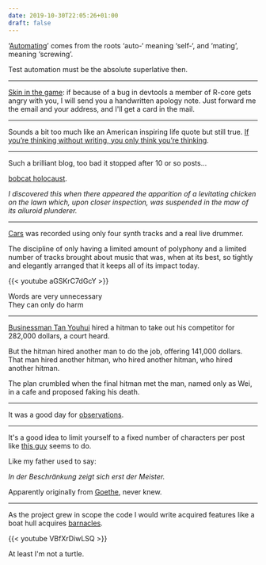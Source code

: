 ```yaml
---
date: 2019-10-30T22:05:26+01:00
draft: false
---
```


‘[Automating](https://www.explainxkcd.com/wiki/index.php/1319:_Automation)’ comes from the roots ‘auto-‘ meaning ‘self-‘, and ‘mating’, meaning ‘screwing’.

Test automation must be the absolute superlative then.

---

[Skin in the game](https://www.r-project.org/nosvn/pandoc/devtools.html): if because of a bug in devtools a member of R-core gets angry with you, I will send you a handwritten apology note. Just forward me the email and your address, and I'll get a card in the mail.

---

Sounds a bit too much like an American inspiring life quote but still true. [If you’re thinking without writing, you only think you’re thinking](http://r-pkgs.had.co.nz/vignettes.html).

---

Such a brilliant blog, too bad it stopped after 10 or so posts...

[bobcat holocaust](http://klutometis.org/bobcat-holocaust.html).

_I discovered this when there appeared the apparition of a levitating chicken on the lawn which, upon closer inspection, was suspended in the maw of its ailuroid plunderer._

---

[Cars](https://www.raspberrypi.org/blog/pi-synthesisers/) was recorded using only four synth tracks and a real live drummer.

The discipline of only having a limited amount of polyphony and a limited number of tracks brought about music that was, when at its best, so tightly and elegantly arranged that it keeps all of its impact today.

{{< youtube aGSKrC7dGcY >}}

Words are very unnecessary\
They can only do harm

---

[Businessman Tan Youhui](https://www.bbc.com/news/world-asia-china-50137450)
hired a hitman to take out his competitor for 282,000 dollars, a court heard.

But the hitman hired another man to do the job, offering 141,000 dollars. That man hired another hitman, who hired another hitman, who hired another hitman.

The plan crumbled when the final hitman met the man, named only as Wei, in a cafe and proposed faking his death.

---

It was a good day for [observations](http://klutometis.org/old-bookstore.html).

---

It's a good idea to limit yourself to a fixed number of characters per post like [this guy](https://sjackman.ca/2016-02-15-r-and-make/) seems to do.

Like my father used to say:

_In der Beschränkung zeigt sich erst der Meister._

Apparently originally from [Goethe](https://gutenberg.spiegel.de/buch/sonette-3649/1), never knew.

---

As the project grew in scope the code I would write acquired features like a boat hull acquires [barnacles](https://www.r-bloggers.com/how-should-i-organize-my-r-research-projects/).

{{< youtube VBfXrDiwLSQ >}}

At least I'm not a turtle.
